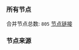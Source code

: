 ### 所有节点
合并节点总数: `805`
[节点链接](https://raw.githubusercontent.com/rzhy1/11/master/sub/sub_merge_base64.txt)

### 节点来源
